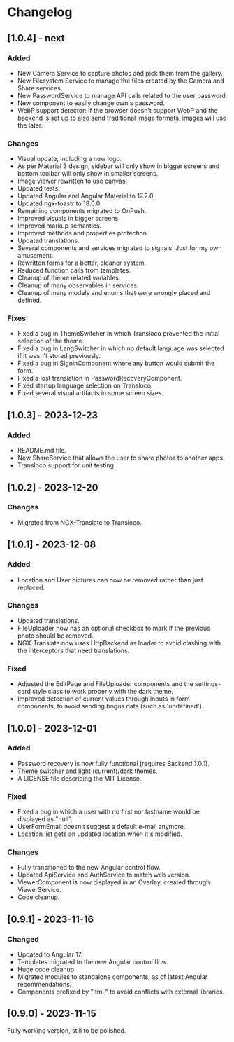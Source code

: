 # Changelog

## [1.0.4] - next

### Added

- New Camera Service to capture photos and pick them from the gallery.
- New Filesystem Service to manage the files created by the Camera and Share
services.
- New PasswordService to manage API calls related to the user password.
- New component to easily change own's password.
- WebP support detector: if the browser doesn't support WebP and the backend
is set up to also send traditional image formats, images will use the later.

### Changes

- Visual update, including a new logo.
- As per Material 3 design, sidebar will only show in bigger screens and bottom
toolbar will only show in smaller screens.
- Image viewer rewritten to use canvas.
- Updated tests.
- Updated Angular and Angular Material to 17.2.0.
- Updated ngx-toastr to 18.0.0.
- Remaining components migrated to OnPush.
- Improved visuals in bigger screens.
- Improved markup semantics.
- Improved methods and properties protection.
- Updated translations.
- Several components and services migrated to signals. Just for my own
amusement.
- Rewritten forms for a better, cleaner system.
- Reduced function calls from templates.
- Cleanup of theme related variables.
- Cleanup of many observables in services.
- Cleanup of many models and enums that were wrongly placed and defined.

### Fixes

- Fixed a bug in ThemeSwitcher in which Transloco prevented the initial
selection of the theme.
- Fixed a bug in LangSwitcher in which no default language was selected if it
wasn't stored previously.
- Fixed a bug in SigninComponent where any button would submit the form.
- Fixed a lost translation in PasswordRecoveryComponent.
- Fixed startup language selection on Transloco.
- Fixed several visual artifacts in some screen sizes.

## [1.0.3] - 2023-12-23

### Added

- README.md file.
- New ShareService that allows the user to share photos to another apps.
- Transloco support for unit testing.

## [1.0.2] - 2023-12-20

### Changes

- Migrated from NGX-Translate to Transloco.

## [1.0.1] - 2023-12-08

### Added

- Location and User pictures can now be removed rather than just replaced.

### Changes

- Updated translations.
- FileUploader now has an optional checkbox to mark if the previous photo
should be removed.
- NGX-Translate now uses HttpBackend as loader to avoid clashing with the
interceptors that need translations.

### Fixed

- Adjusted the EditPage and FileUploader components and the settings-card style
class to work properly with the dark theme.
- Improved detection of current values through inputs in form components,
to avoid sending bogus data (such as 'undefined').

## [1.0.0] - 2023-12-01

### Added

- Password recovery is now fully functional (requires Backend 1.0.1).
- Theme switcher and light (current)/dark themes.
- A LICENSE file describing the MIT License.

### Fixed

- Fixed a bug in which a user with no first nor lastname would be displayed
as "null".
- UserFormEmail doesn't suggest a default e-mail anymore.
- Location list gets an updated location when it's modified.

### Changes

- Fully transitioned to the new Angular control flow.
- Updated ApiService and AuthService to match web version.
- ViewerComponent is now displayed in an Overlay, created through
ViewerService.
- Code cleanup.

## [0.9.1] - 2023-11-16

### Changed

- Updated to Angular 17.
- Templates migrated to the new Angular control flow.
- Huge code cleanup.
- Migrated modules to standalone components, as of latest Angular
recommendations.
- Components prefixed by "ltm-" to avoid conflicts with external libraries.

## [0.9.0] - 2023-11-15

Fully working version, still to be polished.
